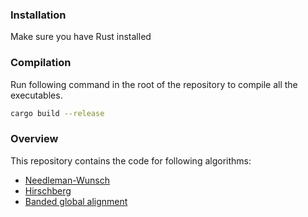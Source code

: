 ### Installation

Make sure you have Rust installed

### Compilation

Run following command in the root of the repository to compile all the executables.

```sh
cargo build --release
```

### Overview

This repository contains the code for following algorithms:

- [Needleman-Wunsch](./needleman_wunsch)
- [Hirschberg](./hirschberg)
- [Banded global alignment](./banded_global_alignment)